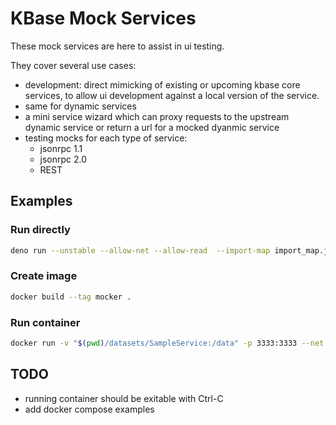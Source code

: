 # KBase Mock Services

These mock services are here to assist in ui testing.

They cover several use cases:

- development: direct mimicking of existing or upcoming kbase core services, to allow ui development against a local version of the service.
- same for dynamic services
- a mini service wizard which can proxy requests to the upstream dynamic service or return a url for a mocked dyanmic service
- testing mocks for each type of service:
  - jsonrpc 1.1
  - jsonrpc 2.0
  - REST

## Examples

### Run directly 

```bash
deno run --unstable --allow-net --allow-read  --import-map import_map.json src/index.ts --data-dir `pwd`/datasets/SampleService
```

### Create image

```bash
docker build --tag mocker .
```


### Run container

```bash
docker run -v "$(pwd)/datasets/SampleService:/data" -p 3333:3333 --net kbase-dev  --name mocker --rm mocker
```

## TODO

- running container should be exitable with Ctrl-C
- add docker compose examples
